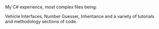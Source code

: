 My C# experience, most complex files being: 

Vehicle Interfaces, Number Guesser, Inheritance and a variety of tutorials and methodology sections of code.
